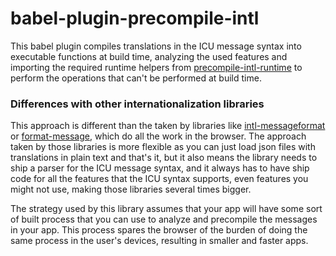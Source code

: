 # babel-plugin-precompile-intl

This babel plugin compiles translations in the ICU message syntax into executable functions at build time,
analyzing the used features and importing the required runtime helpers from [precompile-intl-runtime](https://github.com/cibernox/precompile-intl-runtime)
to perform the operations that can't be performed at build time.

### Differences with other internationalization libraries

This approach is different than the taken by libraries like [intl-messageformat](https://www.npmjs.com/package/intl-messageformat) or [format-message](https://github.com/format-message/format-message), which do all the work in the browser. The approach taken by those libraries is more flexible as you can just load json files with translations in plain text and that's it, but it also means the library needs to ship a parser for the ICU message syntax, and it always has to have ship code for all the features that the ICU syntax supports, even features you might not use, making those libraries several times bigger.

The strategy used by this library assumes that your app will have some sort of built process that you can use to analyze and precompile
the messages in your app. This process spares the browser of the burden of doing the same process in the user's devices, resulting in
smaller and faster apps.

